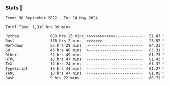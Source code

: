 ### Stats 👋
<!--START_SECTION:waka-->

```txt
From: 30 September 2022 - To: 10 May 2024

Total Time: 1,318 hrs 39 mins

Python              683 hrs 26 mins >>>>>>>>>>>>>------------   51.83 %
Rust                376 hrs 2 mins  >>>>>>>------------------   28.52 %
Markdown            55 hrs 29 mins  >------------------------   04.21 %
Go                  43 hrs 40 mins  >------------------------   03.31 %
Other               22 hrs 49 mins  -------------------------   01.73 %
HTML                18 hrs 47 mins  -------------------------   01.43 %
TeX                 17 hrs 24 mins  -------------------------   01.32 %
TypeScript          16 hrs 41 mins  -------------------------   01.27 %
YAML                13 hrs 47 mins  -------------------------   01.05 %
Bash                9 hrs 22 mins   -------------------------   00.71 %
```

<!--END_SECTION:waka-->

<!--
**buhaytza2005/buhaytza2005** is a ✨ _special_ ✨ repository because its `README.md` (this file) appears on your GitHub profile.

Here are some ideas to get you started:

- 🔭 I’m currently working on ...
- 🌱 I’m currently learning ...
- 👯 I’m looking to collaborate on ...
- 🤔 I’m looking for help with ...
- 💬 Ask me about ...
- 📫 How to reach me: ...
- 😄 Pronouns: ...
- ⚡ Fun fact: ...
-->


